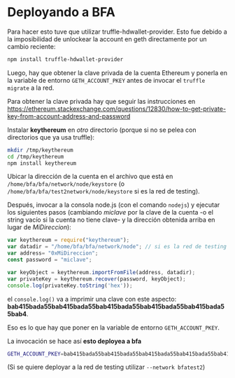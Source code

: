 # Deployando a BFA

Para hacer esto tuve que utilizar truffle-hdwallet-provider. Esto fue debido a
la imposibilidad de unlockear la account en geth directamente por un cambio reciente:

```bash
npm install truffle-hdwallet-provider
```

Luego, hay que obtener la clave privada de la cuenta Ethereum y ponerla en la variable de entorno ```GETH_ACCOUNT_PKEY``` antes de invocar el ```truffle migrate``` a la red.

Para obtener la clave privada hay que seguir las instrucciones en https://ethereum.stackexchange.com/questions/12830/how-to-get-private-key-from-account-address-and-password 

Instalar **keythereum** en _otro_ directorio (porque si no se pelea con directorios que ya usa truffle):

```bash
mkdir /tmp/keythereum
cd /tmp/keythereum
npm install keythereum
```

Ubicar la dirección de la cuenta en el archivo que está en ```/home/bfa/bfa/network/node/keystore``` (o ```/home/bfa/bfa/test2network/node/keystore``` si es la red de testing).

Después, invocar a la consola node.js (con el comando ```nodejs```) y ejecutar los siguientes pasos (cambiando _miclave_ por la clave de la cuenta -o el string vacío si la cuenta no tiene clave- y la dirección obtenida arriba en lugar de _MiDireccion_):

```javascript
var keythereum = require("keythereum");
var datadir = "/home/bfa/bfa/network/node"; // si es la red de testing usar "/home/bfa/bfa/test2network/node"
var address= "0xMiDireccion";
const password = "miclave";

var keyObject = keythereum.importFromFile(address, datadir);
var privateKey = keythereum.recover(password, keyObject);
console.log(privateKey.toString('hex'));
```
el ```console.log()``` va a imprimir una clave con este aspecto: **bab415bada55bab415bada55bab415bada55bab415bada55bab415bada55bab4**.

Eso es lo que hay que poner en la variable de entorno ```GETH_ACCOUNT_PKEY```.

La invocación se hace así **esto deployea a bfa**
```bash
GETH_ACCOUNT_PKEY=bab415bada55bab415bada55bab415bada55bab415bada55bab415bada55bab4 truffle migrate --network bfa
```

(Si se quiere deployar a la red de testing utilizar ```--network bfatest2```)

